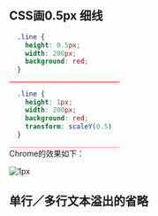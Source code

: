 ## CSS画0.5px 细线
```css
  .line {
    height: 0.5px;
    width: 200px;
    background: red;
  }
```
<div class="line"></div>

```css
  .line {
    height: 1px;
    width: 200px;
    background: red;
    transform: scaleY(0.5)
  }
```
<div class="line_2"></div>
Chrome的效果如下：

![1px](@assets/css/3.png)


## 单行／多行文本溢出的省略

<!-- 两行溢出省略号 -->
<!-- overflow: hidden;
  text-overflow: ellipsis;
  display: -webkit-box;
  -webkit-line-clamp: 2;
  -webkit-box-orient: vertical -->

<style scoped>
  .line {
    height: 0.5px;
    width: 200px;
    background: red;
  }
  .line_2 {
    height: 1px;
    width: 200px;
    background: red;
    transform: scaleY(0.5)
  }
</style>